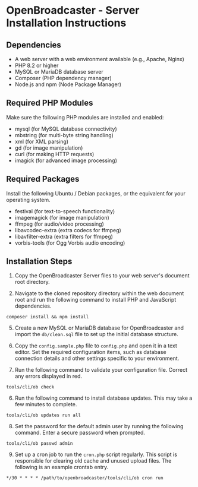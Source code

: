 # OpenBroadcaster - Server Installation Instructions

## Dependencies

- A web server with a web environment available (e.g., Apache, Nginx)
- PHP 8.2 or higher
- MySQL or MariaDB database server
- Composer (PHP dependency manager)
- Node.js and npm (Node Package Manager)

## Required PHP Modules

Make sure the following PHP modules are installed and enabled:

- mysql (for MySQL database connectivity)
- mbstring (for multi-byte string handling)
- xml (for XML parsing)
- gd (for image manipulation)
- curl (for making HTTP requests)
- imagick (for advanced image processing)

## Required Packages

Install the following Ubuntu / Debian packages, or the equivalent for your operating system.

- festival (for text-to-speech functionality)
- imagemagick (for image manipulation)
- ffmpeg (for audio/video processing)
- libavcodec-extra (extra codecs for ffmpeg)
- libavfilter-extra (extra filters for ffmpeg)
- vorbis-tools (for Ogg Vorbis audio encoding)

## Installation Steps

1. Copy the OpenBroadcaster Server files to your web server's document root directory.

2. Navigate to the cloned repository directory within the web document root and run the following command to install PHP and JavaScript dependencies.

```
composer install && npm install
```

5. Create a new MySQL or MariaDB database for OpenBroadcaster and import the `db/clean.sql` file to set up the initial database structure.

6. Copy the `config.sample.php` file to `config.php` and open it in a text editor. Set the required configuration items, such as database connection details and other settings specific to your environment.

7. Run the following command to validate your configuration file. Correct any errors displayed in red.

```
tools/cli/ob check
```

6. Run the following command to install database updates. This may take a few minutes to complete.

```
tools/cli/ob updates run all
```

8. Set the password for the default admin user by running the following command. Enter a secure password when prompted.

```
tools/cli/ob passwd admin
```

9. Set up a cron job to run the `cron.php` script regularly. This script is responsible for clearing old cache and unused upload files. The following is an example crontab entry.

```
*/30 * * * * /path/to/openbroadcaster/tools/cli/ob cron run
```
